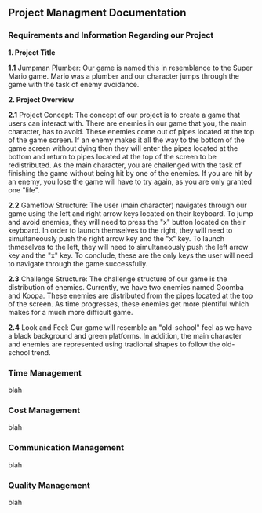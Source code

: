 ﻿## Project Managment Documentation
	
### Requirements and Information Regarding our Project

**1. Project Title**

  **1.1** Jumpman Plumber: Our game is named this in resemblance to the Super Mario game. Mario was a plumber and our character jumps through the game with the task of enemy avoidance.


**2. Project Overview**

  **2.1** Project Concept: The concept of our project is to create a game that users can interact with. There are enemies in our game that you, the main character, has to avoid. These enemies come out of pipes located at the top of the game screen. If an enemy makes it all the way to the bottom of the game screen without dying then they will enter the pipes located at the bottom and return to pipes located at the top of the screen to be redistributed. As the main character, you are challenged with the task of finishing the game without being hit by one of the enemies. If you are hit by an enemy, you lose the game will have to try again, as you are only granted one "life". 

**2.2** Gameflow Structure: The user (main character) navigates through our game using the left and right arrow keys located on their keyboard. To jump and avoid enemies, they will need to press the "x" button located on their keyboard. In order to launch themselves to the right, they will need to simultaneously push the right arrow key and the "x" key. To launch thmeselves to the left, they will need to simultaneously push the left arrow key and the "x" key. To conclude, these are the only keys the user will need to navigate through the game successfully.

**2.3** Challenge Structure: The challenge structure of our game is the distribution of enemies. Currently, we have two enemies named Goomba and Koopa. These enemies are distributed from the pipes located at the top of the screen. As time progresses, these enemies get more plentiful which makes for a much more difficult game.

**2.4** Look and Feel: Our game will resemble an "old-school" feel as we have a black background and green platforms. In addition, the main character and enemies are represented using tradional shapes to follow the old-school trend.  

### Time Management

blah


### Cost Management

blah


### Communication Management

blah


### Quality Management

blah
